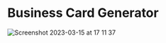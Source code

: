 # Business Card Generator

![Screenshot 2023-03-15 at 17 11 37](https://user-images.githubusercontent.com/117780156/225387713-328799d7-8dc5-4d00-8c1d-6eb464ab2cc1.jpg)
